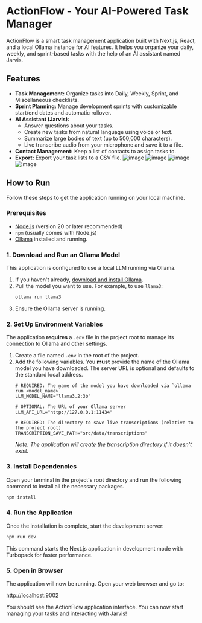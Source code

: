<!-- Author: Kushal Sharma -->
# ActionFlow - Your AI-Powered Task Manager

ActionFlow is a smart task management application built with Next.js, React, and a local Ollama instance for AI features. It helps you organize your daily, weekly, and sprint-based tasks with the help of an AI assistant named Jarvis.

## Features

-   **Task Management:** Organize tasks into Daily, Weekly, Sprint, and Miscellaneous checklists.
-   **Sprint Planning:** Manage development sprints with customizable start/end dates and automatic rollover.
-   **AI Assistant (Jarvis):**
    -   Answer questions about your tasks.
    -   Create new tasks from natural language using voice or text.
    -   Summarize large bodies of text (up to 500,000 characters).
    -   Live transcribe audio from your microphone and save it to a file.
-   **Contact Management:** Keep a list of contacts to assign tasks to.
-   **Export:** Export your task lists to a CSV file.
![image](https://github.com/user-attachments/assets/f1c12502-3b46-4ad6-8fb5-9654f42e54cf)
![image](https://github.com/user-attachments/assets/0b2f924f-cd69-40c4-898f-8344d78654c2)
![image](https://github.com/user-attachments/assets/96d399c4-db05-4148-b1f2-b12f17b8c2e3)
![image](https://github.com/user-attachments/assets/c3a2b87d-c0e1-47e0-8b8e-634c04d74980)

## How to Run

Follow these steps to get the application running on your local machine.

### Prerequisites

-   [Node.js](https://nodejs.org/) (version 20 or later recommended)
-   `npm` (usually comes with Node.js)
-   [Ollama](https://ollama.com/) installed and running.

### 1. Download and Run an Ollama Model

This application is configured to use a local LLM running via Ollama.

1.  If you haven't already, [download and install Ollama](https://ollama.com/).
2.  Pull the model you want to use. For example, to use `llama3`:
    ```bash
    ollama run llama3
    ```
3.  Ensure the Ollama server is running.

### 2. Set Up Environment Variables

The application **requires** a `.env` file in the project root to manage its connection to Ollama and other settings.

1.  Create a file named `.env` in the root of the project.
2.  Add the following variables. You **must** provide the name of the Ollama model you have downloaded. The server URL is optional and defaults to the standard local address.
    ```
    # REQUIRED: The name of the model you have downloaded via `ollama run <model_name>`
    LLM_MODEL_NAME="llama3.2:3b"
    
    # OPTIONAL: The URL of your Ollama server
    LLM_API_URL="http://127.0.0.1:11434"

    # REQUIRED: The directory to save live transcriptions (relative to the project root)
    TRANSCRIPTION_SAVE_PATH="src/data/transcriptions"
    ```
    *Note: The application will create the transcription directory if it doesn't exist.*

### 3. Install Dependencies

Open your terminal in the project's root directory and run the following command to install all the necessary packages.

```bash
npm install
```

### 4. Run the Application

Once the installation is complete, start the development server:

```bash
npm run dev
```

This command starts the Next.js application in development mode with Turbopack for faster performance.

### 5. Open in Browser

The application will now be running. Open your web browser and go to:

[http://localhost:9002](http://localhost:9002)

You should see the ActionFlow application interface. You can now start managing your tasks and interacting with Jarvis!
